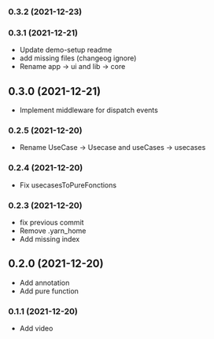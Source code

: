 ### **0.3.2** (2021-12-23)  
  
  
  
### **0.3.1** (2021-12-21)  
  
- Update demo-setup readme  
- add missing files (changeog ignore)  
- Rename app -> ui and lib -> core    
  
## **0.3.0** (2021-12-21)  
  
- Implement middleware for dispatch events    
  
### **0.2.5** (2021-12-20)  
  
- Rename UseCase -> Usecase and useCases -> usecases    
  
### **0.2.4** (2021-12-20)  
  
- Fix usecasesToPureFonctions    
  
### **0.2.3** (2021-12-20)  
  
- fix previous commit  
- Remove .yarn_home  
- Add missing index    
  
## **0.2.0** (2021-12-20)  
  
- Add annotation  
- Add pure function    
  
### **0.1.1** (2021-12-20)  
  
- Add video    
  
